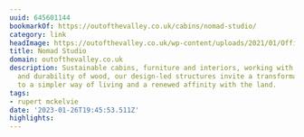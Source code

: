 ```yaml
---
uuid: 645601144
bookmarkOf: https://outofthevalley.co.uk/cabins/nomad-studio/
category: link
headImage: https://outofthevalley.co.uk/wp-content/uploads/2021/01/Office2.jpg
title: Nomad Studio
domain: outofthevalley.co.uk
description: Sustainable cabins, furniture and interiors, working with the beauty
  and durability of wood, our design-led structures invite a transformative return
  to a simpler way of living and a renewed affinity with the land.
tags:
- rupert mckelvie
date: '2023-01-26T19:45:53.511Z'
highlights:
---
```



